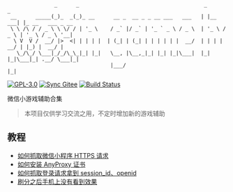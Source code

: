 ```
               _      _                                        _          _
 __      _____(_)_  _(_)_ __      __ _  __ _ _ __ ___   ___   | |__   ___| |_ __   ___ _ __
 \ \ /\ / / _ \ \ \/ / | '_ \    / _` |/ _` | '_ ` _ \ / _ \  | '_ \ / _ \ | '_ \ / _ \ '__|
  \ V  V /  __/ |>  <| | | | |  | (_| | (_| | | | | | |  __/  | | | |  __/ | |_) |  __/ |
   \_/\_/ \___|_/_/\_\_|_| |_|   \__, |\__,_|_| |_| |_|\___|  |_| |_|\___|_| .__/ \___|_|
                                 |___/                                     |_|
```

[![GPL-3.0](https://img.shields.io/badge/license-GPL--3.0-blue.svg)](LICENSE)
[![Sync Gitee](https://img.shields.io/badge/sync-gitee-green.svg)](https://gitee.com/npm/weixin-game-helper)
[![Build Status](https://travis-ci.org/game-helper/weixin.svg?branch=master)](https://travis-ci.org/game-helper/weixin)

微信小游戏辅助合集

> 本项目仅供学习交流之用，不定时增加新的游戏辅助

## 教程

- [如何抓取微信小程序 HTTPS 请求](https://github.com/game-helper/weixin/issues/6)
- [如何安装 AnyProxy 证书](https://github.com/game-helper/weixin/issues/7)
- [如何抓取登录请求拿到 session_id、openid](https://github.com/game-helper/weixin/issues/13)
- [刷分之后手机上没有看到效果](https://github.com/game-helper/weixin/issues/17)
